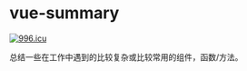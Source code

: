 # vue-summary

<a href="https://996.icu"><img src="https://img.shields.io/badge/link-996.icu-red.svg" alt="996.icu" /></a>

总结一些在工作中遇到的比较复杂或比较常用的组件，函数/方法。
